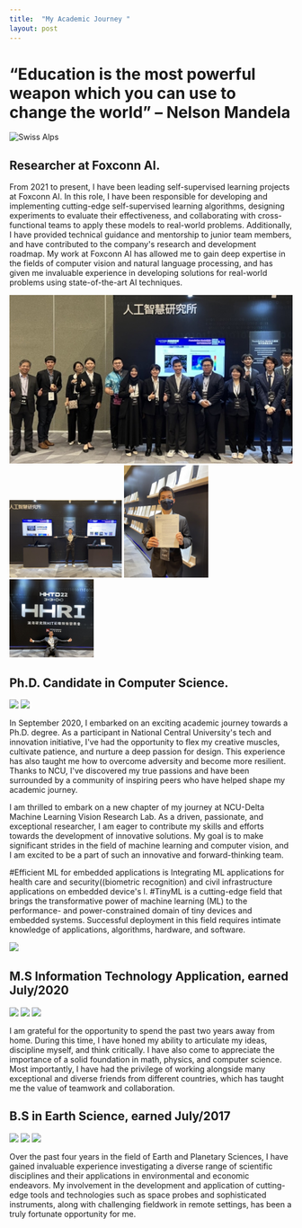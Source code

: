 ```yaml
---
title:  "My Academic Journey "
layout: post
---
```


# “Education is the most powerful weapon which you can use to change the world” – Nelson Mandela
![Swiss Alps](https://live.staticflickr.com/8710/17016040685_53bf850e8e_b.jpg)


## Researcher at Foxconn AI.

From 2021 to present, I have been leading self-supervised learning projects at Foxconn AI. In this role, I have been responsible for developing and implementing cutting-edge self-supervised learning algorithms, designing experiments to evaluate their effectiveness, and collaborating with cross-functional teams to apply these models to real-world problems. Additionally, I have provided technical guidance and mentorship to junior team members, and have contributed to the company's research and development roadmap. My work at Foxconn AI has allowed me to gain deep expertise in the fields of computer vision and natural language processing, and has given me invaluable experience in developing solutions for real-world problems using state-of-the-art AI techniques.


 <img src="https://github.com/Nhiem/tran.github.io/blob/master/_posts/IMG_3149_Original.jpg?raw=true" width="550" />
 
<div>
  <img src="https://github.com/Nhiem/tran.github.io/blob/master/_posts/IMG_1762_Original.jpg?raw=true" width="200" />
  <img src="https://github.com/Nhiem/tran.github.io/blob/master/_posts/IMG_1803_Original.jpg?raw=true" width="150" />
  <img src="https://github.com/Nhiem/tran.github.io/blob/master/_posts/IMG_1753_Original.jpg?raw=true" width="150" />
</div>

## Ph.D. Candidate in Computer Science.  
<img src="https://github.com/Nhiem/tran.github.io/blob/master/_posts/National-Central-University.jpg?raw=true" width="350" />
<img src="https://github.com/Nhiem/tran.github.io/blob/master/_posts/maxresdefault.jpg?raw=true" />

In September 2020, I embarked on an exciting academic journey towards a Ph.D. degree. As a participant in National Central University's tech and innovation initiative, I've had the opportunity to flex my creative muscles, cultivate patience, and nurture a deep passion for design. This experience has also taught me how to overcome adversity and become more resilient. Thanks to NCU, I've discovered my true passions and have been surrounded by a community of inspiring peers who have helped shape my academic journey.

I am thrilled to embark on a new chapter of my journey at NCU-Delta Machine Learning Vision Research Lab. As a driven, passionate, and exceptional researcher, I am eager to contribute my skills and efforts towards the development of innovative solutions. My goal is to make significant strides in the field of machine learning and computer vision, and I am excited to be a part of such an innovative and forward-thinking team.

#Efficient ML for embedded applications is Integrating ML applications for health care and security((biometric recognition) and civil infrastructure applications on embedded device's l. 
#TinyML is a cutting-edge field that brings the transformative power of machine learning (ML) to the performance- and power-constrained domain of tiny devices and embedded systems. Successful deployment in this field requires intimate knowledge of applications, algorithms, hardware, and software.

<!-- 
<img src="https://github.com/Nhiem/tran.github.io/blob/master/_posts/IMG_1039.JPG?raw=true" width="400" /> 
--> 
<img src="https://github.com/Nhiem/tran.github.io/blob/master/_posts/IMG_1011.jpg?raw=true"  width="400" />


## M.S Information Technology Application, earned July/2020

<img src="https://github.com/Nhiem/tran.github.io/blob/master/_posts/National-Central-University.jpg?raw=true" width="350"  />

<img src="https://github.com/Nhiem/tran.github.io/blob/master/_posts/IMGP7446.JPG?raw=true" />
<img src="https://github.com/Nhiem/tran.github.io/blob/master/_posts/IMGP7718.JPG?raw=true"  />

I am grateful for the opportunity to spend the past two years away from home. During this time, I have honed my ability to articulate my ideas, discipline myself, and think critically. I have also come to appreciate the importance of a solid foundation in math, physics, and computer science. Most importantly, I have had the privilege of working alongside many exceptional and diverse friends from different countries, which has taught me the value of teamwork and collaboration. 



## B.S  in Earth Science, earned July/2017

<img src="https://github.com/Nhiem/tran.github.io/blob/master/_posts/440px-VNU-HCM_Full_Logo.png?raw=true" width="350" />
<img src="https://github.com/Nhiem/tran.github.io/blob/master/_posts/z1-31.jpg?raw=true" />
<img src="https://github.com/Nhiem/tran.github.io/blob/master/_posts/22829047_1017720821704376_2161625435514613048_o.jpg?raw=true" >

Over the past four years in the field of Earth and Planetary Sciences, I have gained invaluable experience investigating a diverse range of scientific disciplines and their applications in environmental and economic endeavors. My involvement in the development and application of cutting-edge tools and technologies such as space probes and sophisticated instruments, along with challenging fieldwork in remote settings, has been a truly fortunate opportunity for me. 


